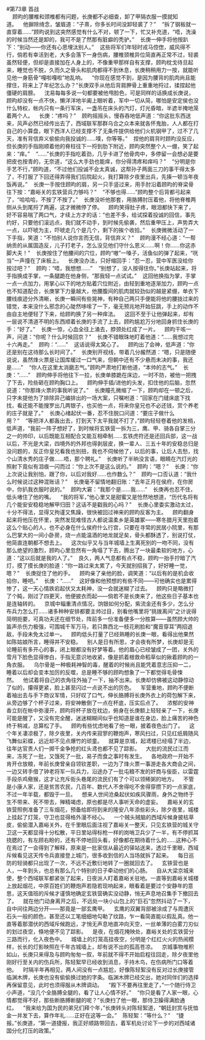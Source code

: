 #第73章 首战<br />    顾昀的腰椎和颈椎都有问题，长庚都不必细查，卸了甲隔衣服一摸就知道。    他摒除绮念，皱眉道：“子熹，你多长时间没卸轻裘了？”    “拆了钢板就一直穿着……”顾昀说到这突然感觉有什么不对，顿了一下，忙又补充道，“唔，洗澡的时候当然还是卸的，我可不是了然那有脏癖的秃驴。”    长庚一伸手将他按趴下：“别动——你还有心思埋汰别人。”    这些将军们年轻时戎马倥偬，威风得不行，倘若有幸活到老，大多会落下一身伤病，腰椎颈椎异位简直再正常不过，轻裘虽然轻便，但却是直接加在人身上的，不像重甲那样自有支撑，顾昀枕戈待旦起来，睡觉也不脱，久而久之骨头和肌肉都得不到休息，长庚稍稍用力一按，就能听见他一身筋骨“嘎啦嘎啦”地乱响。    “你现在感觉不到，是因为腰背的肌肉尚且能撑住，将来上了年纪怎么办？”长庚双手从他后背肩胛骨上重重地捋过，揉捏起他僵硬的肩膀。    沈易每每多说一句都要被他甩脸色，可是同样的话换成长庚说，顾昀却没有一点不快，懒洋洋地半阖上眼听着，军中一切从简，哪怕是安定侯也没什么特权，帐内只有一条行军床，一盏吊在床头的汽灯，灯光昏暗，半遮半掩地笼着两个人。    长庚：“疼吗？”    顾昀摇摇头，慢吞吞地低声道：“你这批东西送来，风声必然已经传出去了，西域联军那群乌合之众本来就各怀鬼胎，人人都在打自己的小算盘，眼下西洋人已经支撑不了无条件提供给他们火机钢甲了，过不了几天，准有背信弃义偷偷向我投诚的……噗，你等等。”    捏他的肩背时顾昀没反应，但长庚的手指刚顺着他的脊柱往下一捋到肋下附近，顾昀突然整个人一绷，笑了起来：“痒。”    “……”长庚的手指吃着劲，几乎卡进了他骨肉中，多停留一会想必是要把皮也按青的，无奈道，“这么大手劲也能痒，你分得清疼和痒吗？”    “分明是你手艺不行，”顾昀道，“不过他们投诚不会太真诚，这帮孙子两面三刀的事干得太多了，不打服了下回还得弄得我们后院起火，我打算除夕夜里出兵，先揍一顿当年夜饭再说。”    长庚一手按住顾昀的肩，另一只手竖过来，用手肘沿着顾昀的脊梁骨往下按：“嘉峪关的玄铁营兵力够吗？”    “不够也得……”顾昀整个后背都弓起来了，“哈哈哈，不按了不按了。”    长庚没听他那套，用胳膊肘压着他，将他脊椎两侧从头到尾捋了两遍，这才微微停了停。    顾昀笑得肚子疼，眼泪都快下来了，好不容易喘了两口气，才续上方才的话：“也差不多，给试探着投诚的回信，事先约好，只要他们滚远点，我们就不动手，到时候先偷袭，然后重甲压上，声势弄大一点，以吓唬为主，吓唬走几个是几个，剩下的挨个收拾。”    长庚微微活动了一下手指，笑道：“不怕别人说你言而无信，背信弃义？”    顾昀漫不经心道：“一帮纳贡的从属国造反，儿子打老子，怎么没见他们守什么恩义……啊！你……你这赤脚大夫！”    长庚按住了他腰间的穴位，顾昀“嗷”一嗓子，活鱼似的弹了起来，“咣当”一声撞在了床板上。    长庚没办法，只好缩回手：“忍一忍，营中军医没给你按过吧？”    顾昀：“唔，我想想……”    “别想了，没人按得住你。”长庚站起来，将手指换成手掌，一条腿跪在他身侧，“那我轻一点试试。”    这回他换指为掌，手掌一点一点加力，用掌心以下的地方贴着穴位附近，由轻到重地逐渐加力，顾昀一点也不知道配合，长庚掌下力量越大，他腰腹间的肌肉就较劲似的越是紧绷，单衣下腰线痕迹分外清晰，长庚一瞬间有些晃神，有种自己两只手便能将他的腰拢过来的错觉，本来没什么邪念的心陡然哆嗦了一下，毫无预兆地开始狂跳，手上的动作不由自主地便轻了下来，给顾昀换了另一种痒法。    这回不至于让他弹起来，却有一层说不清道不明的东西顺着长庚的手流了上去，顾昀尴尬万分地回身抓住长庚的手：“好了。”    长庚一惊，心血全往上涌去，脖颈处红成了一片。    顾昀干咳一声，问道：“你呢？什么时候回京？”    长庚不错眼珠地盯着他道：“……我想过完十六再走。”    顾昀：“……”    这话说得太窝心了。    顾昀出了会神，低声道：“你还是别在这待那么长时间了。”    长庚别开视线，带着几分赧然道：“嗯，只是随便说说，虽然烽火票是让国库缓过一口气来，但朝中还有不少悬而未决的事，我还是……”    “你人在这里太消磨志气。”顾昀严肃地打断他道，“本帅的志气。”    长庚：“……”    顾昀伸手将他往下一拉，长庚单膝跪在床边，一时不防，被他一把拽了下去，险些砸在顾昀胸口上。    顾昀伸手插/进他的头发，扣住他的后脑，忽然说道：“你那烽火票的事我听说了。”    长庚瞳孔微缩了一下，顾昀却在一顿之后，只字未提他为了排除异己编排出的一场大案，只嘱咐道：“回家在门缝床底下找找，看还能不能搜罗出几两银子，也买他一点，将来你皇兄也不必还钱，赏个养老的庄子就是了。”    长庚心绪起伏一番，忍不住脱口问道：“要庄子做什么用？”    “等把洋人都轰出去，打到天下太平我就不打了，”顾昀轻轻卷着他的发梢，低声道，“我前一阵子想好了，到时候将玄铁营一拆为三，鹰、甲、骑各自掌三分之一的帅印，以后既能互相配合又能互相牵制……玄铁虎符还是还回兵部，这一战以后，不光是大梁，四境外的外邦也得剥层皮，换一辈人、三五十年的安稳总归是没问题的，反正你皇兄看我也别扭，我也不伺候他了，以后的事，让后人去愁，找个山清水秀的庄子做……唔，那个聘礼。”    长庚听了半晌没言语，眼睛在汽灯光的照射下竟似有泪痕一闪而过：“你上次不是这么说的。”    顾昀：“嗯？”    长庚：“你上次说让我别怕，跟了你，以后对我好……也作数么？”    顾昀一口否认道：“我什么时候说过这种混账话？”    长庚毫不留情地翻旧账：“去年正月在侯府，在你房中，你扒我衣服时说的。”    顾昀大窘：“我那个是……我……”    长庚再也忍不住，低头堵住了他的嘴。    “我的将军，”他心里又是甜蜜又是怆然地想道，“历代名将有几个能安安稳稳地解甲归田？这话不是戳我的心吗？”    长庚心里委实激动太过，十分不得法，显得又拘谨又焦躁，很快被回过神来的顾昀反客为主。    顾昀翻身起来将他压在怀里，突然发现难怪古人都说温柔乡是英雄冢——寒冬腊月天里抱着这么个贴心的人，也不必身在什么侯府什么行宫，只要在寻常的民居小院里，有那么巴掌大的一间小卧房，烧一点能温酒的地龙就足矣，骨头都酥透了，别说打仗，他简直连朝都不想去上。    这次似乎又与当年城墙上生离死别的一吻不同，没有那么绝望的激烈，顾昀心里忽然有一角塌了下去，腾出了一块最柔软的地方，心道：“这以后就是我的人了。”    良久，两人气息都有点不稳，顾昀一抬手拧暗了汽灯，摸了摸长庚的脸道：“你一路过来太累了，今天就别招我了，好好睡一觉，嗯？”    长庚捉住了他的手。    顾昀亲了亲他的脸，调笑道：“以后有的是机会收拾你，睡吧。”    长庚：“……”    这好像和他预想的有些不同——可他确实也是累得惨了，这一天心情跌宕起伏又太耗神，没一会就迷糊了过去。    顾昀只是略微打了个盹，刚过了四更天，他便披衣而起——倘若不是长庚来了，他这些日子基本也是连轴转的。    京城中辎重清点情况，饷银如何分配，紫流金还有多少，怎么分布兵力怎么打……诸多种种安排都要主帅过目，别看他嘴里将“挑拨离间”之计说得简明扼要，可真功夫还在细节处，阵前多一份准备便多一分胜算——虽然顾大帅的笛声杀伤力极强，可围城千军万马，若只靠西北一枝花刷脸和“魔音穿耳”两招退敌，手段未免太过单一。    顾昀低头打量了已经熟睡的长庚一眼，看得出他果然如陈姑娘所言，睡得并不安稳。    别人是日有所思，才会夜有所梦，长庚却是无论睡前有多开心的事，闭上眼都没有好梦等着。他的眉心已经皱成了一团，关外的雪月下脸色显得惨白，手指无意识地收紧，像是抓着根救命稻草似的揪着顾昀的一角衣服。    乌尔骨是一种极耗神智的毒，醒着的时候尚且能凭着意志压抑一二，睡着以后却会变本加厉的反噬，总是睡不够的顾昀想象了一下都觉得毛骨悚然。    他试着将自己的衣角往外抽了一下，抽不出来。长庚却仿佛被这动静惊动了似的，攥得更紧，脸上甚至闪过一点说不出的厉色。    军营重地，顾昀不便断着袖出去与手下商议军情，只好叹了口气，伸长胳膊将长庚外衣上的荷包解下来，从旁边够了个杯子过来，将安神散倒了一点在杯底，压实后点了。    浓郁的安神香立刻在帐中弥漫开，顾昀将杯子放在枕边，俯身在长庚额上轻轻亲了一下，长庚可能是醒了，又没有完全醒，迷迷糊糊间似乎也知道是谁在身边，脸上痛苦的神色终于稍减，总算松了手。    顾昀有些忧虑地看了他一眼，披着夜色出门了。    这个年关凄凉极了，除夕夜里，关内传来寂寥的鞭炮声，寒风扫过，只见红纸屑随风飞舞似彩蝶，远近却不见点爆竹的顽童。    就算是京城，起鸢楼已经塌了半边，往年达官贵人们一掷千金争抢的红头鸢也都不见了踪影。    大批的流民过江而来，冻死了一批，又饿死了一批，易子而食之事时有发生。    各地政府一开始不肯开仓放粮，年前长庚曾亲自领钦差职，一边为了烽火票一事游走各大商会之间，一边又转手借了钟老将军一队兵力，沿途办了一批屯粮不发的奸商与佞臣，以雷霆手段杀鸡儆猴，这才让充斥街头巷尾的流民们有了个可以领稀粥的地方。    不管是小康人家，还是贫苦农民，几百年、数代人不舍得吃不舍得穿攒下的一点家底，不过一年半载，都毁于一旦。    想来人世间沧桑起伏如疾风骤雨，身外之物终于生不带来、死不带去，殚精竭虑，原也都是尽人事听天命的虚妄。    嘉峪关的玄铁营照例准备了三车烟花，预备给即将到来的隆安八年添些彩头，除夕夜里，城楼上挂起了灯笼，守卫也显得格外漫不经心。    一个贼头贼脑的西域斥候身披枯草皮，偷偷潜入嘉峪关外，在千里眼后面注视了嘉峪关一整天，只见玄铁营的城关守卫这一天都显得十分松散，平日里站得标枪一样的岗哨卫兵少了一半，有不停抓耳挠腮的，有左顾右盼的，还有不停地回头看，好像都在期待着什么的……这种心不在焉过了一会得到了解释，原来是一批家信从最近的驿站送来，透过千里眼，西域斥候看见这天传令兵直接登上城门，很多收到信的人当场就拆了起来。    每日巡防的轻骑都只出现了一次，不远不近敷衍地转了一圈就回去了。    玄铁营也是人，一年到头，也总有那么几个特别的日子牵动他们的心肠。    自从大梁京城来使，整个西域联军都紧张了起来，日夜派人盯着嘉峪关驻地。一直等到嘉峪关城楼上放起烟花，中原百姓们的鞭炮声若隐若现响起来，眼看着是要过个安静年的意思，这天值班的斥候才谨慎地确定玄铁营确实没动静，悄无声息地召集手下撤回去了。    就在他门动身离开之后，不远处一块小山包上的“巨石”忽然抖动了一下，自中间往两边分开——那竟是一部玄鹰甲。    玄鹰的双翼背部被涂成了与周遭灰石头一般的颜色，甚至还以工笔细细地勾勒了纹路，乍一看简直能以假乱真。他一直等着那潜伏的西域斥候跑远，才悄无声息地直冲向天空，一丝单薄的白雾刀刃似的划过夜空，倏地便不见了踪影。    是夜，在烟花掩映处，嘉峪关处的玄铁营分三路而行，化入夜色中。    城墙上的灯笼高挂夜空，分明是个红红火火的热闹模样，长长的灯影映照在千年古城墙上，却有说不出的孤高苍凉。    京城事物堆积如山，长庚只来得及与顾昀匆匆一叙，年前就不得不开始启程往回走，除夕夜里他刚好行至关内的伤兵所，陈轻絮早已经收到消息，手持木鸟，在伤病所门口等着他。    时隔半年再相见，两人间没有一点尴尬，好像陈轻絮没有反对过长庚接管临渊木牌，长庚也没有偷偷换过她的字条。临渊木牌已经交出，她对同伴们的选择再保留意见，此时也须得服从木牌调动。    “殿下不要再往里走了，”一个随行侍卫小声道，“没几个全胳膊全腿的，看了让人心情不好。”    “你只是看了人家一眼，心情都觉得不好，那些断胳膊断腿的呢？”长庚扫了他一眼，那侍卫臊得满脸通红。    “我来给为国为民的弟兄们拜个年，”长庚转头对陈轻絮道，“朝廷封赏与抚恤金一并发下去，算作年礼……正好在这等一会。”    陈轻絮：“等什么？”    “捷报。”长庚道，“第一道捷报，我正好顺路带回去，着军机处讨论下一步的对西域诸国分化打压的政策。”